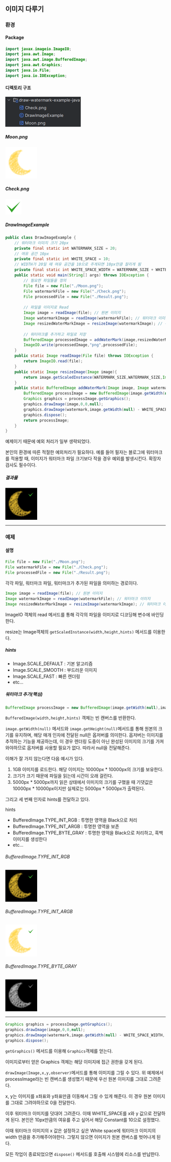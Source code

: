 ## 이미지 다루기

### 환경

#### Package

```java
import javax.imageio.ImageIO;  
import java.awt.Image;  
import java.awt.image.BufferedImage;  
import java.awt.Graphics;  
import java.io.File;  
import java.io.IOException;
```

#### 디렉토리 구조

![디렉토리 구조](JAVA/바이너리%20데이터%20다루기/이미지%20다루기/image/Pasted%20image%2020240302015534.png)

##### Moon.png

![Moon](JAVA/바이너리%20데이터%20다루기/이미지%20다루기/image/Moon.png)

##### Check.png

![Check](JAVA/바이너리%20데이터%20다루기/이미지%20다루기/image/Check.png)

##### DrawImageExample
```java
public class DrawImageExample {
    // 워터마크 이미지 크기 20px
    private final static int WATERMARK_SIZE = 20;
    // 여유 공간 10px
    private final static int WHITE_SPACE = 10;
    // WIDTH가 20일 때 여유 공간을 10으로 주게되면 10px만큼 잘리게 됨
    private final static int WHITE_SPACE_WIDTH = WATERMARK_SIZE + WHITE_SPACE;
    public static void main(String[] args) throws IOException {
        // 필요한 파일들을 정의
        File file = new File("./Moon.png");
        File watermarkFile = new File("./Check.png");
        File processedFile = new File("./Result.png");

        // 파일을 이미지로 Read
        Image image = readImage(file); // 원본 이미지
        Image watermarkImage = readImage(watermarkFile); // 워터마크 이미지
        Image resizedWaterMarkImage = resizeImage(watermarkImage); // 워터마크 이미지 축소

        // 워터마크를 추가하고 파일로 저장
        BufferedImage processedImage = addWaterMark(image,resizedWaterMarkImage);
        ImageIO.write(processedImage,"png",processedFile);
    }
    public static Image readImage(File file) throws IOException {
        return ImageIO.read(file);
    }
    public static Image resizeImage(Image image){
        return image.getScaledInstance(WATERMARK_SIZE,WATERMARK_SIZE,Image.SCALE_DEFAULT);
    }
    public static BufferedImage addWaterMark(Image image, Image watermark){
        BufferedImage processImage = new BufferedImage(image.getWidth(null),image.getHeight(null),BufferedImage.TYPE_INT_RGB);
        Graphics graphics = processImage.getGraphics();
        graphics.drawImage(image,0,0,null);
        graphics.drawImage(watermark,image.getWidth(null) - WHITE_SPACE_WIDTH, WHITE_SPACE, null);
        graphics.dispose();
        return processImage;
    }
}
```

예제이기 때문에 예외 처리가 일부 생략되었다.

본인의 환경에 따른 적절한 예외처리가 필요하다. 예를 들어 필자는 블로그에 워터마크를 적용할 때, 이미지가 워터마크 파일 크기보다 작을 경우 예외를 발생시킨다. 확장자 검사도 필수이다.

##### 결과물

![결과물](JAVA/바이너리%20데이터%20다루기/이미지%20다루기/image/Result.png)



---

### 예제

#### 설명

```java
File file = new File("./Moon.png");
File watermarkFile = new File("./Check.png");
File processedFile = new File("./Result.png");
```

각각 파일, 워터마크 파일, 워터마크가 추가된 파일을 의미하는 경로이다.

```java
Image image = readImage(file); // 원본 이미지
Image watermarkImage = readImage(watermarkFile); // 워터마크 이미지
Image resizedWaterMarkImage = resizeImage(watermarkImage); // 워터마크 이미지 축소
```

ImageIO 객체의 read 메서드를 통해 각각의 파일을 이미지로 디코딩해 변수에 바인딩한다.

resize는 Image객체의 `getScaledInstance(width,height,hints)` 메서드를 이용한다.

##### hints
* Image.SCALE_DEFAULT : 기본 알고리즘
* Image.SCALE_SMOOTH : 부드러운 이미지
* Image.SCALE_FAST : 빠른 렌더링
* etc...

##### 워터마크 추가(핵심)
```java
BufferedImage processImage = new BufferedImage(image.getWidth(null),image.getHeight(null),BufferedImage.TYPE_INT_RGB);
```

`BufferedImage(width,height,hints)` 객체는 빈 캔버스를 반환한다.

`image.getWidth(null)` 메서드와 `image.getHeight(null)`메서드를 통해 원본의 크기를 유지하며, 해당 매개 인자에 전달된 null은 옵저버를 의미한다. 옵저버는 이미지를 추적하는 기능을 제공하는데, 이 경우 렌더링 도중이 아닌 완성된 이미지의 크기를 가져와야하므로 옵저버를 사용할 필요가 없다. 따라서 null을 전달해준다.

이해가 잘 가지 않는다면 다음 예시가 있다.

1. 1GB 이미지를 로드한다. 해당 이미지는 10000px * 10000px의 크기를 보유한다.
2. 크기가 크기 때문에 파일을 읽는데 시간이 오래 걸린다.
3. 5000px * 5000px까지 읽은 상태에서 이미지의 크기를 구했을 때 기댓값은 10000px * 10000px이지만 실제로는 5000px * 5000px가 출력된다.

그리고 세 번째 인자로 hints를 전달하고 있다.

hints
* BufferedImage.TYPE_INT_RGB : 투명한 영역을 Black으로 처리
* BufferedImage.TYPE_INT_ARGB : 투명한 영역을 보존
* BufferedImage.TYPE_BYTE_GRAY : 투명한 영억을 Black으로 처리하고, 흑백 이미지를 생성한다
* etc...

###### BufferedImage.TYPE_INT_RGB

![BufferedImage.TYPE_INT_RGB](JAVA/바이너리%20데이터%20다루기/이미지%20다루기/image/Result%201.png)

###### BufferedImage.TYPE_INT_ARGB

![BufferedImage.TYPE_INT_ARGB](JAVA/바이너리%20데이터%20다루기/이미지%20다루기/image/Result%202.png)

###### BufferedImage.TYPE_BYTE_GRAY
![BufferedImage.TYPE_BYTE_GRAY](JAVA/바이너리%20데이터%20다루기/이미지%20다루기/image/Result%203.png)

---

```java
Graphics graphics = processImage.getGraphics();
graphics.drawImage(image,0,0,null);
graphics.drawImage(watermark,image.getWidth(null) - WHITE_SPACE_WIDTH, WHITE_SPACE, null);
graphics.dispose();
```

`getGraphics()` 메서드를 이용해 `Graphics`객체를 얻는다.

이미지로부터 얻은 Graphics 객체는 해당 이미지에 접근 권한을 갖게 된다.

`drawImage(Image,x,y,observer)`메서드를 통해 이미지를 그릴 수 있다. 위 예제에서 processImage라는 빈 캔버스를 생성했기 때문에 우선 원본 이미지를 그대로 그려준다.

x, y는 이미지를 x좌표와 y좌표만큼 이동해서 그릴 수 있게 해준다. 이 경우 원본 이미지를 그대로 그려야하므로 0을 전달한다.

이후 워터마크 이미지를 덧대어 그려준다. 이때 WHITE_SPACE를 x와 y 값으로 전달하게 된다. 본인은 10px만큼의 여유를 주고 싶어서 해당 Constant를 10으로 설정했다.

이때 워터마크 이미지의 x 값은 설정하고 싶은 White space에 워터마크 이미지의 width 만큼을 추가해주어야한다. 그렇지 않으면 이미지가 원본 캔버스를 벗어나게 된다.

모든 작업이 종료되었으면 `dispose()` 메서드를 호출해 시스템에 리소스를 반납한다.

